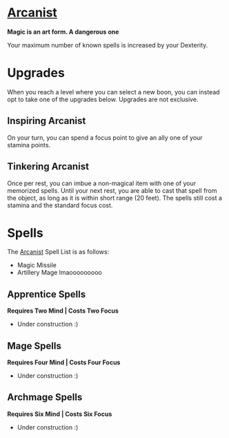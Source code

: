 # [Arcanist](Arcanist.md)
**Magic is an art form. A dangerous one**

Your maximum number of known spells is increased by your Dexterity.

# Upgrades
When you reach a level where you can select a new boon, you can instead opt to take one of the upgrades below. Upgrades are not exclusive.

## Inspiring Arcanist
On your turn, you can spend a focus point to give an ally one of your stamina points.

## Tinkering Arcanist
Once per rest, you can imbue a non-magical item with one of your memorized spells. Until your next rest, you are able to cast that spell from the object, as long as it is within short range (20 feet). The spells still cost a stamina and the standard focus cost.

# Spells
The [Arcanist](Arcanist.md) Spell List is as follows:

- Magic Missile
- Artillery Mage lmaooooooooo

## Apprentice Spells
**Requires Two Mind | Costs Two Focus**

- Under construction :)

## Mage Spells
**Requires Four Mind | Costs Four Focus**

- Under construction :)

## Archmage Spells
**Requires Six Mind | Costs Six Focus**

- Under construction :)
